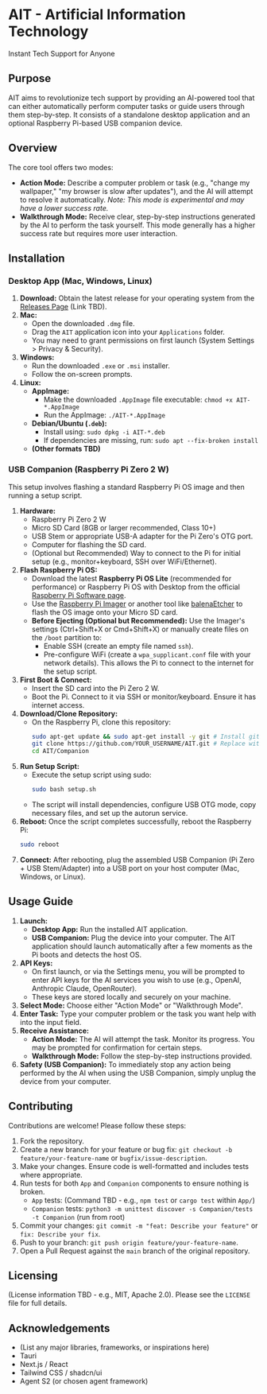 # AIT - Artificial Information Technology
Instant Tech Support for Anyone

## Purpose

AIT aims to revolutionize tech support by providing an AI-powered tool that can either automatically perform computer tasks or guide users through them step-by-step. It consists of a standalone desktop application and an optional Raspberry Pi-based USB companion device.

## Overview

The core tool offers two modes:

*   **Action Mode:** Describe a computer problem or task (e.g., "change my wallpaper," "my browser is slow after updates"), and the AI will attempt to resolve it automatically. *Note: This mode is experimental and may have a lower success rate.*
*   **Walkthrough Mode:** Receive clear, step-by-step instructions generated by the AI to perform the task yourself. This mode generally has a higher success rate but requires more user interaction.

## Installation

### Desktop App (Mac, Windows, Linux)

1.  **Download:** Obtain the latest release for your operating system from the [Releases Page](https://github.com/your-username/AIT/releases) (Link TBD).
2.  **Mac:**
    *   Open the downloaded `.dmg` file.
    *   Drag the `AIT` application icon into your `Applications` folder.
    *   You may need to grant permissions on first launch (System Settings > Privacy & Security).
3.  **Windows:**
    *   Run the downloaded `.exe` or `.msi` installer.
    *   Follow the on-screen prompts.
4.  **Linux:**
    *   **AppImage:**
        *   Make the downloaded `.AppImage` file executable: `chmod +x AIT-*.AppImage`
        *   Run the AppImage: `./AIT-*.AppImage`
    *   **Debian/Ubuntu (`.deb`):**
        *   Install using: `sudo dpkg -i AIT-*.deb`
        *   If dependencies are missing, run: `sudo apt --fix-broken install`
    *   **(Other formats TBD)**

### USB Companion (Raspberry Pi Zero 2 W)

This setup involves flashing a standard Raspberry Pi OS image and then running a setup script.

1.  **Hardware:**
    *   Raspberry Pi Zero 2 W
    *   Micro SD Card (8GB or larger recommended, Class 10+)
    *   USB Stem or appropriate USB-A adapter for the Pi Zero's OTG port.
    *   Computer for flashing the SD card.
    *   (Optional but Recommended) Way to connect to the Pi for initial setup (e.g., monitor+keyboard, SSH over WiFi/Ethernet).
2.  **Flash Raspberry Pi OS:**
    *   Download the latest **Raspberry Pi OS Lite** (recommended for performance) or Raspberry Pi OS with Desktop from the official [Raspberry Pi Software page](https://www.raspberrypi.com/software/).
    *   Use the [Raspberry Pi Imager](https://www.raspberrypi.com/software/) or another tool like [balenaEtcher](https://www.balena.io/etcher/) to flash the OS image onto your Micro SD card.
    *   **Before Ejecting (Optional but Recommended):** Use the Imager's settings (Ctrl+Shift+X or Cmd+Shift+X) or manually create files on the `/boot` partition to:
        *   Enable SSH (create an empty file named `ssh`).
        *   Pre-configure WiFi (create a `wpa_supplicant.conf` file with your network details). This allows the Pi to connect to the internet for the setup script.
3.  **First Boot & Connect:**
    *   Insert the SD card into the Pi Zero 2 W.
    *   Boot the Pi. Connect to it via SSH or monitor/keyboard. Ensure it has internet access.
4.  **Download/Clone Repository:**
    *   On the Raspberry Pi, clone this repository:
        ```bash
        sudo apt-get update && sudo apt-get install -y git # Install git if needed
        git clone https://github.com/YOUR_USERNAME/AIT.git # Replace with your repo URL
        cd AIT/Companion
        ```
5.  **Run Setup Script:**
    *   Execute the setup script using sudo:
        ```bash
        sudo bash setup.sh
        ```
    *   The script will install dependencies, configure USB OTG mode, copy necessary files, and set up the autorun service.
6.  **Reboot:** Once the script completes successfully, reboot the Raspberry Pi:
    ```bash
    sudo reboot
    ```
7.  **Connect:** After rebooting, plug the assembled USB Companion (Pi Zero + USB Stem/Adapter) into a USB port on your host computer (Mac, Windows, or Linux).

## Usage Guide

1.  **Launch:**
    *   **Desktop App:** Run the installed AIT application.
    *   **USB Companion:** Plug the device into your computer. The AIT application should launch automatically after a few moments as the Pi boots and detects the host OS.
2.  **API Keys:**
    *   On first launch, or via the Settings menu, you will be prompted to enter API keys for the AI services you wish to use (e.g., OpenAI, Anthropic Claude, OpenRouter).
    *   These keys are stored locally and securely on your machine.
3.  **Select Mode:** Choose either "Action Mode" or "Walkthrough Mode".
4.  **Enter Task:** Type your computer problem or the task you want help with into the input field.
5.  **Receive Assistance:**
    *   **Action Mode:** The AI will attempt the task. Monitor its progress. You may be prompted for confirmation for certain steps.
    *   **Walkthrough Mode:** Follow the step-by-step instructions provided.
6.  **Safety (USB Companion):** To immediately stop any action being performed by the AI when using the USB Companion, simply unplug the device from your computer.

## Contributing

Contributions are welcome! Please follow these steps:

1.  Fork the repository.
2.  Create a new branch for your feature or bug fix: `git checkout -b feature/your-feature-name` or `bugfix/issue-description`.
3.  Make your changes. Ensure code is well-formatted and includes tests where appropriate.
4.  Run tests for both `App` and `Companion` components to ensure nothing is broken.
    *   `App` tests: (Command TBD - e.g., `npm test` or `cargo test` within `App/`)
    *   `Companion` tests: `python3 -m unittest discover -s Companion/tests -t Companion` (run from root)
5.  Commit your changes: `git commit -m "feat: Describe your feature"` or `fix: Describe your fix`.
6.  Push to your branch: `git push origin feature/your-feature-name`.
7.  Open a Pull Request against the `main` branch of the original repository.

## Licensing

(License information TBD - e.g., MIT, Apache 2.0). Please see the `LICENSE` file for full details.

## Acknowledgements

*   (List any major libraries, frameworks, or inspirations here)
*   Tauri
*   Next.js / React
*   Tailwind CSS / shadcn/ui
*   Agent S2 (or chosen agent framework)
